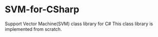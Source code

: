 # SVM-for-CSharp
Support Vector Machine(SVM) class library for C#
This class library is implemented from scratch.
